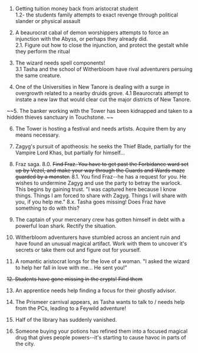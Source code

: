 1. Getting tuition money back from aristocrat student  
1.2- the students family attempts to exact revenge through political slander or physical assault  
  
2. A beaurocrat cabal of demon worshippers attempts to force an injunction with the Abyss, or perhaps they already did.  
2.1. Figure out how to close the injunction, and protect the gestalt while they perform the ritual  
  
3. The wizard needs spell components!  
3.1 Tasha and the school of Witherbloom have rival adventurers persuing the same creature.

4. One of the Universities in New Tanore is dealing with a surge in overgrowth related to a nearby druids grove.
4.1 Beaurocrats attempt to instate a new law that would clear cut the major districts of New Tanore.

~~5. The banker working with the Tower has been kidnapped and taken to a hidden thieves sanctuary in Touchstone.  ~~

6. The Tower is hosting a festival and needs artists. Acquire them by any means necessary.  
 
7. Zagyg's pursuit of apotheosis: he seeks the Thief Blade, partially for the Vampire Lord Khas, but partially for himself...
  
8. Fraz saga.
8.0. ~~Find Fraz. You have to get past the Forbidance ward set up by Vezel, and make your way through the Guards and Wards maze guarded by a monster.~~
8.1. You find Fraz--he has a request for you. He wishes to undermine Zagyg and use the party to betray the warlock. This begins by gaining trust. "I was captured here because I know things. Things I am forced to share with Zagyg. Things I will share with you, if you help me."
8.x. Tasha goes missing! Does Fraz have something to do with this?

9. The captain of your mercenary crew has gotten himself in debt with a powerful loan shark. Rectify the situation.
  
10. Witherbloom adventurers have stumbled across an ancient ruin and have found an unusual magical artifact. Work with them to uncover it's secrets or take them out and figure out for yourself.
  
11. A romantic aristocrat longs for the love of a woman. "I asked the wizard to help her fall in love with me... He sent you!"

~~12. Students have gone missing in the crypts! Find them~~

13. An apprentice needs help finding a focus for their ghostly advisor.

14. The Prismeer carnival appears, as Tasha wants to talk to / needs help from the PCs, leading to a Feywild adventure!

15. Half of the library has suddenly vanished.

16. Someone buying your potions has refined them into a focused magical drug that gives people powers--it's starting to cause havoc in parts of the city.